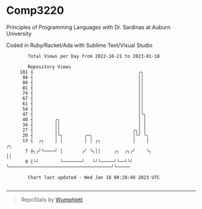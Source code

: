 # Comp3220

Principles of Programming Languages with Dr. Sardinas at Auburn University

Coded in Ruby/Racket/Ada with Sublime Text/Visual Studio

```
        Total Views per Day from 2022-10-21 to 2023-01-18

        Repository Views
     101 ┼                                       ╭╮
      94 ┤                                       ││
      88 ┤                                       ││
      81 ┤                                       ││
      74 ┤                                       ││
      67 ┤                                       ││
      61 ┤                                       ││
      54 ┤                                       ││
      47 ┤                                       │╰╮
      40 ┤        ╭╮                             │ │
      34 ┤        ││                             │ │
      27 ┤        ││                           ╭╮│ │
      20 ┤        │╰╮        ╭─╮               │╰╯ ╰╮
      13 ┤  ╭╮    │ │        │ │ ╭╮            │    │                                       ╭╮
       7 ┼╮╭╯╰────╯ │       ╭╯ ╰╮││     ╭╮  ╭╮╭╯    ╰╮                                      ││
       0 ┤╰╯        ╰───────╯   ╰╯╰─────╯╰──╯╰╯      ╰──────────────────────────────────────╯╰─────

        Chart last updated - Wed Jan 18 00:28:48 2023 UTC
        
```

---

> RepoStats by [Wumphlett](https://github.com/Wumphlett)
